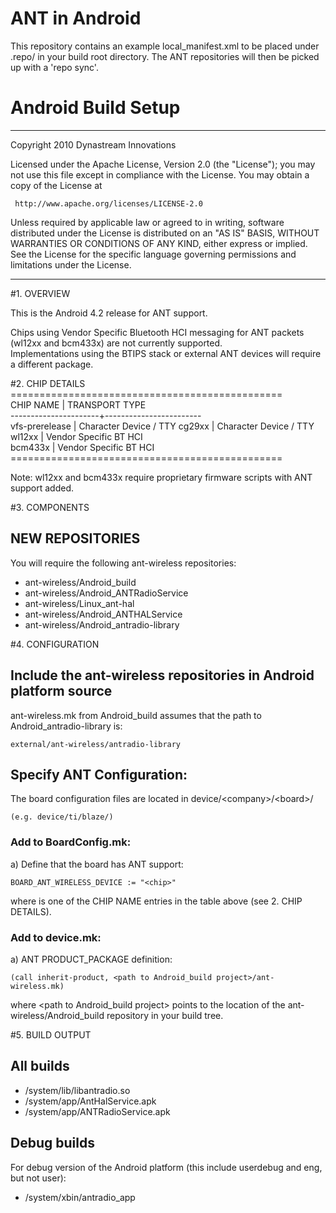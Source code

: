 ANT in Android
===============

This repository contains an example local_manifest.xml to be placed under .repo/ in your build root directory.  The ANT repositories will then be picked up with a 'repo sync'.

Android Build Setup
===============

***
Copyright 2010 Dynastream Innovations

Licensed under the Apache License, Version 2.0 (the "License"); you may not use this file except in compliance with the License.
You may obtain a copy of the License at
 
     http://www.apache.org/licenses/LICENSE-2.0

Unless required by applicable law or agreed to in writing, software distributed under the License is distributed on an "AS IS" BASIS, WITHOUT WARRANTIES OR CONDITIONS OF ANY KIND, either express or implied.
See the License for the specific language governing permissions and limitations under the License.
***

#1. OVERVIEW

This is the Android 4.2 release for ANT support.

Chips using Vendor Specific Bluetooth HCI messaging for ANT packets (wl12xx and bcm433x) are not currently supported.   
Implementations using the BTIPS stack or external ANT devices will require a different package.    

#2. CHIP DETAILS
    ===============================================   
    CHIP NAME             | TRANSPORT TYPE            
    ----------------------+------------------------   
    vfs-prerelease        | Character Device / TTY 
    cg29xx                | Character Device / TTY    
    wl12xx                | Vendor Specific BT HCI    
    bcm433x               | Vendor Specific BT HCI    
    ===============================================   

Note: wl12xx and bcm433x require proprietary firmware scripts with ANT support added.

#3. COMPONENTS

## NEW REPOSITORIES
You will require the following ant-wireless repositories:
* ant-wireless/Android_build
* ant-wireless/Android_ANTRadioService
* ant-wireless/Linux_ant-hal
* ant-wireless/Android_ANTHALService
* ant-wireless/Android_antradio-library

#4. CONFIGURATION

## Include the ant-wireless repositories in Android platform source

ant-wireless.mk from Android_build assumes that the path to Android_antradio-library is:

    external/ant-wireless/antradio-library

## Specify ANT Configuration:
 The board configuration files are located in device/\<company\>/\<board\>/

    (e.g. device/ti/blaze/)  

###   Add to BoardConfig.mk:
 a) Define that the board has ANT support:

    BOARD_ANT_WIRELESS_DEVICE := "<chip>"

 where <chip> is one of the CHIP NAME entries in the table above (see 2. CHIP DETAILS).  

###   Add to device.mk:
 a) ANT PRODUCT_PACKAGE definition:  

    (call inherit-product, <path to Android_build project>/ant-wireless.mk)

 where \<path to Android_build project\> points to the location of the ant-wireless/Android_build repository in your build tree.  

#5. BUILD OUTPUT
## All builds
* /system/lib/libantradio.so  
* /system/app/AntHalService.apk  
* /system/app/ANTRadioService.apk  

## Debug builds
For debug version of the Android platform (this include userdebug and eng, but
not user):  
* /system/xbin/antradio_app  
